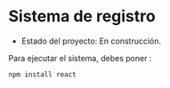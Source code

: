 <h1>Sistema de registro</h1>

- Estado del proyecto: En construcción. 

Para ejecutar el sistema, debes poner :

```npm install react```
